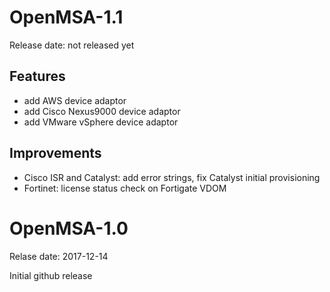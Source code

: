 OpenMSA-1.1
===========

Release date: not released yet

Features
--------

- add AWS device adaptor
- add Cisco Nexus9000 device adaptor
- add VMware vSphere device adaptor

Improvements
------------

- Cisco ISR and Catalyst: add error strings, fix Catalyst initial provisioning
- Fortinet: license status check on Fortigate VDOM


OpenMSA-1.0
===========

Relase date: 2017-12-14

Initial github release

